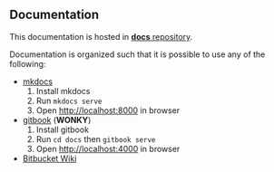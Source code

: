 ## Documentation

This documentation is hosted in [__docs__ repository](https://bitbucket.org/playruyi/docs).

Documentation is organized such that it is possible to use any of the following:

- [mkdocs](http://www.mkdocs.org)
	1. Install mkdocs
	1. Run `mkdocs serve`
	1. Open [http://localhost:8000](http://localhost:8000) in browser
- [gitbook](https://www.gitbook.com/) (**WONKY**)
	1. Install gitbook
	1. Run `cd docs` then `gitbook serve`
	1. Open [http://localhost:4000](http://localhost:4000) in browser
- [Bitbucket Wiki](https://bitbucket.org/playruyi/docs/wiki/Home)